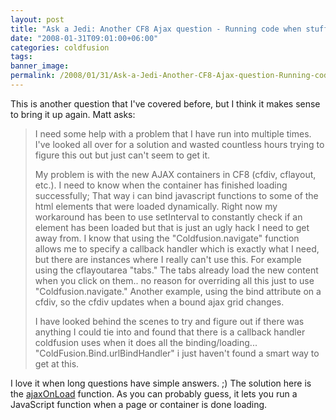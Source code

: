 ```yaml
---
layout: post
title: "Ask a Jedi: Another CF8 Ajax question - Running code when stuff loads"
date: "2008-01-31T09:01:00+06:00"
categories: coldfusion 
tags: 
banner_image: 
permalink: /2008/01/31/Ask-a-Jedi-Another-CF8-Ajax-question-Running-code-when-stuff-loads
---
```


This is another question that I've covered before, but I think it makes sense to bring it up again. Matt asks:

<blockquote>
<p>
I need some help with a problem that I have run into multiple times. I've looked all over for a solution and wasted countless hours trying to figure this out but just can't seem to get it.

My problem is with the new AJAX containers in CF8 (cfdiv, cflayout, etc.). I need to know when the container has finished loading successfully; That way i can bind javascript functions to some of the html elements that were loaded dynamically. Right now my workaround has been to use setInterval to constantly check if an element has been loaded but that is just an ugly hack I need to get away from. I know that using the "Coldfusion.navigate" function allows me to specify a callback handler which is exactly what I need, but there are instances where I really can't use this. For example using the cflayoutarea "tabs." The tabs already load the new content when you click on them.. no reason for overriding all this just to use "Coldfusion.navigate."
Another example, using the bind attribute on a cfdiv, so the cfdiv updates when a bound ajax grid changes.

I have looked behind the scenes to try and figure out if there was anything I could tie into and found that there is a callback handler coldfusion uses when it does all the
binding/loading... "ColdFusion.Bind.urlBindHandler" i just haven't found a smart way to get at this.
</p>
</blockquote>

I love it when long questions have simple answers. ;) The solution here is the <a href="http://www.cfquickdocs.com/cf8/?getDoc=AjaxOnLoad">ajaxOnLoad</a> function. As you can probably guess, it lets you run a JavaScript function when a page or container is done loading.